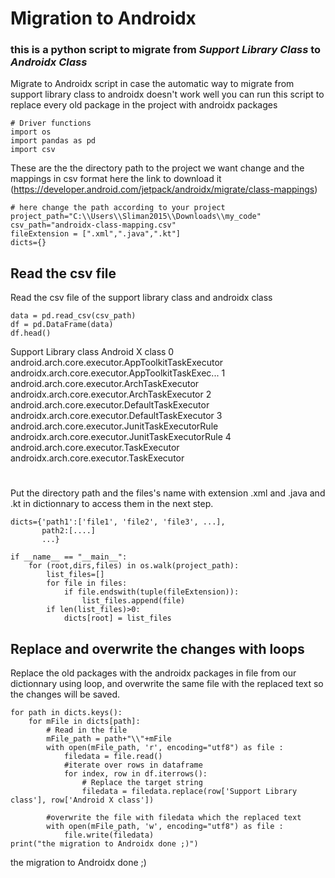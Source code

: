 # Migration to Androidx
### this is a python script to migrate from ***Support Library Class*** to ***Androidx Class***

Migrate to Androidx script
in case the automatic way to migrate from support library class to androidx doesn't work well you can run this script to replace every old package in the project with androidx packages

```
# Driver functions
import os
import pandas as pd
import csv
```

These are the the directory path to the project we want change and the mappings in csv format here the link to download it (https://developer.android.com/jetpack/androidx/migrate/class-mappings)

```
# here change the path according to your project
project_path="C:\\Users\\Sliman2015\\Downloads\\my_code"
csv_path="androidx-class-mapping.csv"
fileExtension = [".xml",".java",".kt"]
dicts={}
```

## Read the csv file
Read the csv file of the support library class and androidx class

```
data = pd.read_csv(csv_path)
df = pd.DataFrame(data)
df.head()
```
Support Library class	Android X class
0	android.arch.core.executor.AppToolkitTaskExecutor	androidx.arch.core.executor.AppToolkitTaskExec...
1	android.arch.core.executor.ArchTaskExecutor	androidx.arch.core.executor.ArchTaskExecutor
2	android.arch.core.executor.DefaultTaskExecutor	androidx.arch.core.executor.DefaultTaskExecutor
3	android.arch.core.executor.JunitTaskExecutorRule	androidx.arch.core.executor.JunitTaskExecutorRule
4	android.arch.core.executor.TaskExecutor	androidx.arch.core.executor.TaskExecutor
 
#
Put the directory path and the files's name with extension .xml and .java and .kt in dictionnary to access them in the next step.
```
dicts={'path1':['file1', 'file2', 'file3', ...],
       path2:[....]
       ...}
```

```
if __name__ == "__main__":
    for (root,dirs,files) in os.walk(project_path):
        list_files=[]
        for file in files:
            if file.endswith(tuple(fileExtension)):
                list_files.append(file)
        if len(list_files)>0:
            dicts[root] = list_files
```

## Replace and overwrite the changes with loops
Replace the old packages with the androidx packages in file from our dictionnary using loop, and overwrite the same file with the replaced text so the changes will be saved.

```
for path in dicts.keys():
    for mFile in dicts[path]:
        # Read in the file
        mFile_path = path+"\\"+mFile
        with open(mFile_path, 'r', encoding="utf8") as file :
            filedata = file.read()
            #iterate over rows in dataframe
            for index, row in df.iterrows():
                # Replace the target string
                filedata = filedata.replace(row['Support Library class'], row['Android X class'])
                
        #overwrite the file with filedata which the replaced text
        with open(mFile_path, 'w', encoding="utf8") as file :
            file.write(filedata)
print("the migration to Androidx done ;)")
```
the migration to Androidx done ;)
